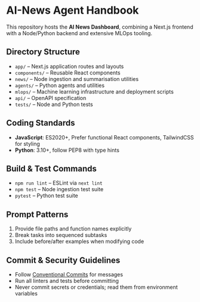 # AI-News Agent Handbook

This repository hosts the **AI News Dashboard**, combining a Next.js frontend with a Node/Python backend and extensive MLOps tooling.

## Directory Structure
- `app/` – Next.js application routes and layouts
- `components/` – Reusable React components
- `news/` – Node ingestion and summarisation utilities
- `agents/` – Python agents and utilities
- `mlops/` – Machine learning infrastructure and deployment scripts
- `api/` – OpenAPI specification
- `tests/` – Node and Python tests

## Coding Standards
- **JavaScript**: ES2020+, Prefer functional React components, TailwindCSS for styling
- **Python**: 3.10+, follow PEP8 with type hints

## Build & Test Commands
- `npm run lint` – ESLint via `next lint`
- `npm test` – Node ingestion test suite
- `pytest` – Python test suite

## Prompt Patterns
1. Provide file paths and function names explicitly
2. Break tasks into sequenced subtasks
3. Include before/after examples when modifying code

## Commit & Security Guidelines
- Follow [Conventional Commits](https://www.conventionalcommits.org/) for messages
- Run all linters and tests before committing
- Never commit secrets or credentials; read them from environment variables
